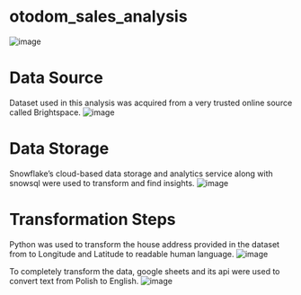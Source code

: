 # otodom_sales_analysis
![image](https://github.com/ssiddhantam1/otodom_sales_analysis/assets/112921572/4d0bc036-75d9-474d-9729-0260ec37bd32)

# Data Source
Dataset used in this analysis was acquired from a very trusted online source called Brightspace.
![image](https://github.com/ssiddhantam1/otodom_sales_analysis/assets/112921572/7cbcea34-671e-45b0-9d25-51ec9ffd5392)

# Data Storage
Snowflake’s cloud-based data storage and analytics service along with snowsql were used to transform and find insights. 
![image](https://github.com/ssiddhantam1/otodom_sales_analysis/assets/112921572/c2a9288d-e9ea-4c2b-afa4-a2d75e5e01f2)

# Transformation Steps
Python was used to transform the house address provided in the dataset from to Longitude and Latitude to readable human language.
![image](https://github.com/ssiddhantam1/otodom_sales_analysis/assets/112921572/87b14c34-39d4-4698-a01c-27f2cced8d5a)

To completely transform the data, google sheets and its api were used to convert text from Polish to English.
![image](https://github.com/ssiddhantam1/otodom_sales_analysis/assets/112921572/da9f60ec-6d2d-4971-bd7e-14cad5833dcf)







                                                                                                                                            









